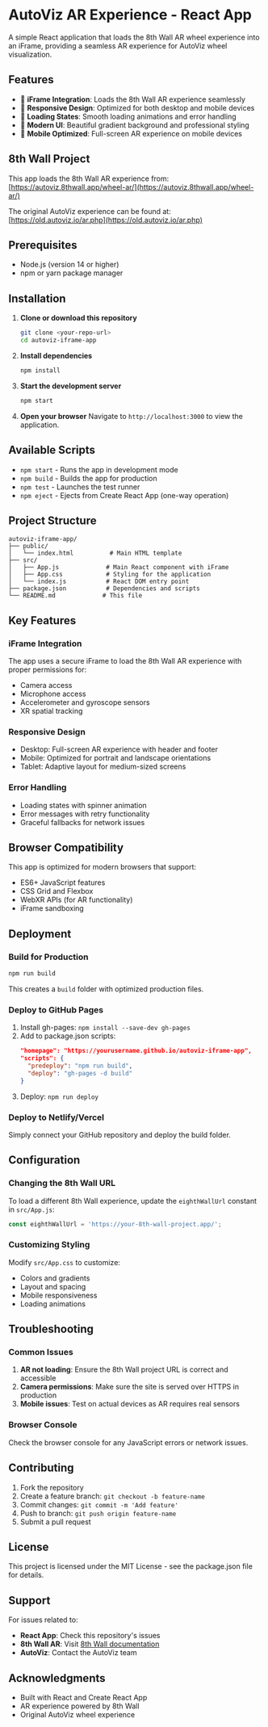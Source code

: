 # AutoViz AR Experience - React App

A simple React application that loads the 8th Wall AR wheel experience into an iFrame, providing a seamless AR experience for AutoViz wheel visualization.

## Features

- 🎯 **iFrame Integration**: Loads the 8th Wall AR experience seamlessly
- 📱 **Responsive Design**: Optimized for both desktop and mobile devices
- 🔄 **Loading States**: Smooth loading animations and error handling
- 🎨 **Modern UI**: Beautiful gradient background and professional styling
- 📱 **Mobile Optimized**: Full-screen AR experience on mobile devices

## 8th Wall Project

This app loads the 8th Wall AR experience from: [https://autoviz.8thwall.app/wheel-ar/](https://autoviz.8thwall.app/wheel-ar/)

The original AutoViz experience can be found at: [https://old.autoviz.io/ar.php](https://old.autoviz.io/ar.php)

## Prerequisites

- Node.js (version 14 or higher)
- npm or yarn package manager

## Installation

1. **Clone or download this repository**
   ```bash
   git clone <your-repo-url>
   cd autoviz-iframe-app
   ```

2. **Install dependencies**
   ```bash
   npm install
   ```

3. **Start the development server**
   ```bash
   npm start
   ```

4. **Open your browser**
   Navigate to `http://localhost:3000` to view the application.

## Available Scripts

- `npm start` - Runs the app in development mode
- `npm build` - Builds the app for production
- `npm test` - Launches the test runner
- `npm eject` - Ejects from Create React App (one-way operation)

## Project Structure

```
autoviz-iframe-app/
├── public/
│   └── index.html          # Main HTML template
├── src/
│   ├── App.js             # Main React component with iFrame
│   ├── App.css            # Styling for the application
│   └── index.js           # React DOM entry point
├── package.json           # Dependencies and scripts
└── README.md             # This file
```

## Key Features

### iFrame Integration
The app uses a secure iFrame to load the 8th Wall AR experience with proper permissions for:
- Camera access
- Microphone access
- Accelerometer and gyroscope sensors
- XR spatial tracking

### Responsive Design
- Desktop: Full-screen AR experience with header and footer
- Mobile: Optimized for portrait and landscape orientations
- Tablet: Adaptive layout for medium-sized screens

### Error Handling
- Loading states with spinner animation
- Error messages with retry functionality
- Graceful fallbacks for network issues

## Browser Compatibility

This app is optimized for modern browsers that support:
- ES6+ JavaScript features
- CSS Grid and Flexbox
- WebXR APIs (for AR functionality)
- iFrame sandboxing

## Deployment

### Build for Production
```bash
npm run build
```

This creates a `build` folder with optimized production files.

### Deploy to GitHub Pages
1. Install gh-pages: `npm install --save-dev gh-pages`
2. Add to package.json scripts:
   ```json
   "homepage": "https://yourusername.github.io/autoviz-iframe-app",
   "scripts": {
     "predeploy": "npm run build",
     "deploy": "gh-pages -d build"
   }
   ```
3. Deploy: `npm run deploy`

### Deploy to Netlify/Vercel
Simply connect your GitHub repository and deploy the build folder.

## Configuration

### Changing the 8th Wall URL
To load a different 8th Wall experience, update the `eighthWallUrl` constant in `src/App.js`:

```javascript
const eighthWallUrl = 'https://your-8th-wall-project.app/';
```

### Customizing Styling
Modify `src/App.css` to customize:
- Colors and gradients
- Layout and spacing
- Mobile responsiveness
- Loading animations

## Troubleshooting

### Common Issues

1. **AR not loading**: Ensure the 8th Wall project URL is correct and accessible
2. **Camera permissions**: Make sure the site is served over HTTPS in production
3. **Mobile issues**: Test on actual devices as AR requires real sensors

### Browser Console
Check the browser console for any JavaScript errors or network issues.

## Contributing

1. Fork the repository
2. Create a feature branch: `git checkout -b feature-name`
3. Commit changes: `git commit -m 'Add feature'`
4. Push to branch: `git push origin feature-name`
5. Submit a pull request

## License

This project is licensed under the MIT License - see the package.json file for details.

## Support

For issues related to:
- **React App**: Check this repository's issues
- **8th Wall AR**: Visit [8th Wall documentation](https://docs.8thwall.com/)
- **AutoViz**: Contact the AutoViz team

## Acknowledgments

- Built with React and Create React App
- AR experience powered by 8th Wall
- Original AutoViz wheel experience
